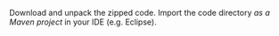 Download and unpack the zipped code.
Import the code directory _as a Maven project_ in your IDE (e.g. Eclipse).
